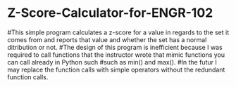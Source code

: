 # Z-Score-Calculator-for-ENGR-102
#This simple program calculates a z-score for a value in regards to the set it comes from and reports that value and whether the set has a normal ditribution or not. 
#The design of this program is inefficient because I was required to call functions that the instructor wrote that mimic functions you can call already in Python such
#such as min() and max().
#In the futur I may replace the function calls with simple operators without the redundant function calls.
